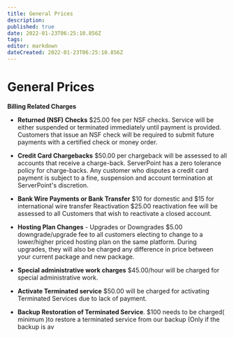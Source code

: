 ```yaml
---
title: General Prices
description: 
published: true
date: 2022-01-23T06:25:10.856Z
tags: 
editor: markdown
dateCreated: 2022-01-23T06:25:10.856Z
---
```


# General Prices

**Billing Related Charges**

- **Returned (NSF) Checks**
$25.00 fee per NSF checks. Service will be either suspended or terminated immediately until payment is provided. Customers that issue an NSF check will be required to submit future payments with a certified check or money order.

- **Credit Card Chargebacks**
$50.00 per chargeback will be assessed to all accounts that receive a charge-back. ServerPoint has a zero tolerance policy for charge-backs. Any customer who disputes a credit card payment is subject to a fine, suspension and account termination at ServerPoint's discretion.

- **Bank Wire Payments or Bank Transfer**
 $10 for domestic and $15 for international wire transfer
Reactivation
$25.00 reactivation fee will be assessed to all Customers that wish to reactivate a closed account.

- **Hosting Plan Changes** - Upgrades or Downgrades
$5.00 downgrade/upgrade fee to all customers electing to change to a lower/higher priced hosting plan on the same platform. During upgrades, they will also be charged any difference in price between your current package and new package.

- **Special administrative work charges**
 $45.00/hour will be charged for special administrative work.

- **Activate Terminated service**
$50.00 will be charged for activating Terminated Services due to lack of payment.

- **Backup Restoration of Terminated Service**.
$100 needs to be charged( minimum )to restore a terminated service from our backup (Only if the backup is av